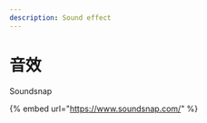 ```yaml
---
description: Sound effect
---
```


# 音效

Soundsnap

{% embed url="https://www.soundsnap.com/" %}



